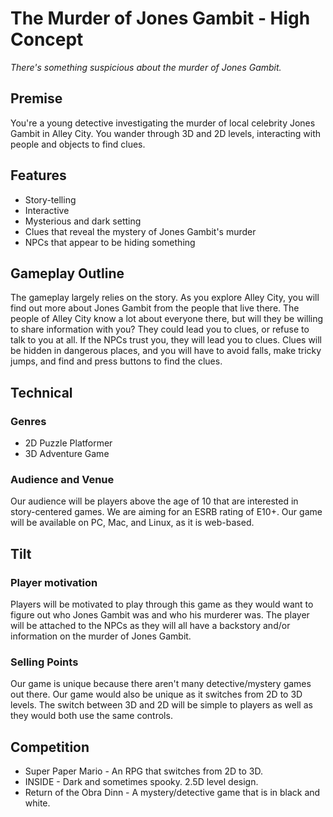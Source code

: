 
# The Murder of Jones Gambit - High Concept
_There's something suspicious about the murder of Jones Gambit._

## Premise
You're a young detective investigating the murder of local celebrity Jones Gambit in Alley City. You wander through 3D and 2D levels, interacting with people and objects to find clues.

## Features
- Story-telling
- Interactive
- Mysterious and dark setting
- Clues that reveal the mystery of Jones Gambit's murder
- NPCs that appear to be hiding something


## Gameplay Outline
The gameplay largely relies on the story. As you explore Alley City, you will find out more about Jones Gambit from the people that live there. The people of Alley City know a lot about everyone there, but will they be willing to share information with you? They could lead you to clues, or refuse to talk to you at all. If the NPCs trust you, they will lead you to clues. Clues will be hidden in dangerous places, and you will have to avoid falls, make tricky jumps, and find and press buttons to find the clues.

## Technical

### Genres
- 2D Puzzle Platformer
- 3D Adventure Game

### Audience and Venue
Our audience will be players above the age of 10 that are interested in story-centered games. We are aiming for an ESRB rating of E10+. Our game will be available on PC, Mac, and Linux, as it is web-based.

## Tilt

### Player motivation
Players will be motivated to play through this game as they would want to figure out who Jones Gambit was and who his murderer was. The player will be attached to the NPCs as they will all have a backstory and/or information on the murder of Jones Gambit.

### Selling Points
Our game is unique because there aren't many detective/mystery games out there. Our game would also be unique as it switches from 2D to 3D levels. The switch between 3D and 2D will be simple to players as well as they would both use the same controls.

## Competition
- Super Paper Mario - An RPG that switches from 2D to 3D.
- INSIDE - Dark and sometimes spooky. 2.5D level design.
- Return of the Obra Dinn - A mystery/detective game that is in black and white.